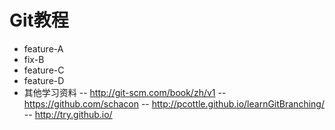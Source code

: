 # Git教程


  - feature-A
  - fix-B
  - feature-C
  - feature-D
  - 其他学习资料
    -- http://git-scm.com/book/zh/v1
    -- https://github.com/schacon
    -- http://pcottle.github.io/learnGitBranching/
    -- http://try.github.io/
